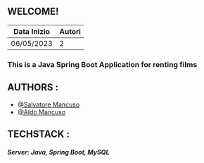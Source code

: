 ## **WELCOME!**


| Data Inizio | Autori |
|-------------|--------|
| 06/05/2023  | 2      |


### This is a Java Spring Boot Application for renting films

## AUTHORS :

* [@Salvatore Mancuso](https://github.com/salvatoremancuso2003)
* [@Aldo Mancuso](https://github.com/Aldomancuso97)

## TECHSTACK :

#### _**Server: Java, Spring Boot, MySQL**_
